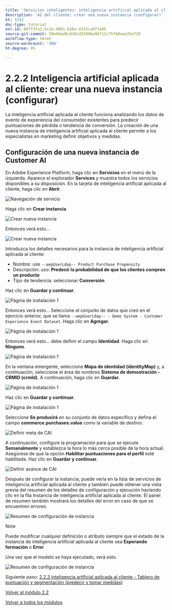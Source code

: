 ```yaml
---
title: 'Servicios inteligentes: inteligencia artificial aplicada al cliente Crear una nueva instancia (configurar)'
description: 'AI del cliente: crear una nueva instancia (configurar)'
kt: 5342
doc-type: tutorial
exl-id: 067f3fa2-5c1e-4861-b26a-4315cad73a85
source-git-commit: 58e60ad8c83dcd25996e06f11c75f68eae35ef20
workflow-type: tm+mt
source-wordcount: '368'
ht-degree: 0%

---
```


# 2.2.2 Inteligencia artificial aplicada al cliente: crear una nueva instancia (configurar)

La inteligencia artificial aplicada al cliente funciona analizando los datos de evento de experiencia del consumidor existentes para predecir puntuaciones de pérdida o tendencia de conversión. La creación de una nueva instancia de inteligencia artificial aplicada al cliente permite a los especialistas en marketing definir objetivos y medidas.

## Configuración de una nueva instancia de Customer AI

En Adobe Experience Platform, haga clic en **Servicios** en el menú de la izquierda. Aparece el explorador **Services** y muestra todos los servicios disponibles a su disposición. En la tarjeta de inteligencia artificial aplicada al cliente, haga clic en **Abrir**.

![Navegación de servicio](./images/navigatetoservice.png)

Haga clic en **Crear instancia**.

![Crear nueva instancia](./images/createnewinstance.png)

Entonces verá esto...

![Crear nueva instancia](./images/custai1.png)


Introduzca los detalles necesarios para la instancia de inteligencia artificial aplicada al cliente:

- Nombre: use `--aepUserLdap-- Product Purchase Propensity`
- Descripción: uso: **Predecir la probabilidad de que los clientes compren un producto**
- Tipo de tendencia: seleccionar **Conversión**

Haz clic en **Guardar y continuar**.

![Página de instalación 1](./images/setuppage1.png)

Entonces verá esto... Seleccione el conjunto de datos que creó en el ejercicio anterior, que se llama `--aepUserLdap-- - Demo System - Customer Experience Event Dataset`. Haga clic en **Agregar**.

![Página de instalación 1](./images/custai2.png)

Entonces verá esto... debe definir el campo **Identidad**. Haga clic en **Ninguno**.

![Página de instalación 1](./images/custai2a.png)

En la ventana emergente, seleccione **Mapa de identidad (identityMap)** y, a continuación, seleccione el área de nombres **Sistema de demostración - CRMID (crmId)**. A continuación, haga clic en **Guardar**.

![Página de instalación 1](./images/custai2b.png)

Haz clic en **Guardar y continuar**.

![Página de instalación 1](./images/custai2c.png)

Seleccione **Se producirá** en su conjunto de datos específico y defina el campo **commerce.purchases.value** como la variable de destino.

![Definir meta de CAI](./images/caidefinegoal.png)

A continuación, configure la programación para que se ejecute **Semanalmente** y establezca la hora lo más cerca posible de la hora actual. Asegúrese de que la opción **Habilitar puntuaciones para el perfil** esté habilitada. Haz clic en **Guardar y continuar**.

![Definir avance de CAI](./images/caiadvancepage.png)

Después de configurar la instancia, puede verla en la lista de servicios de inteligencia artificial aplicada al cliente y también puede obtener una vista previa del resumen de los detalles de configuración y ejecución haciendo clic en la fila Instancia de inteligencia artificial aplicada al cliente. El panel de resumen también mostrará los detalles del error en caso de que se encuentren errores.

![Resumen de configuración de instancia](./images/caiinstancesummary.png)

>[!NOTE]
>
>Puede modificar cualquier definición o atributo siempre que el estado de la instancia de inteligencia artificial aplicada al cliente sea **Esperando formación** o **Error**

Una vez que el modelo se haya ejecutado, verá esto.

![Resumen de configuración de instancia](./images/caiinstancesummary1.png)


Siguiente paso: [2.2.3 inteligencia artificial aplicada al cliente - Tablero de puntuación y segmentación (predecir y tomar medidas)](./ex3.md)

[Volver al módulo 2.2](./intelligent-services.md)

[Volver a todos los módulos](./../../../overview.md)
